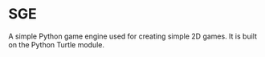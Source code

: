 # SGE
A simple Python game engine used for creating simple 2D games.  It is built on the Python Turtle module.
